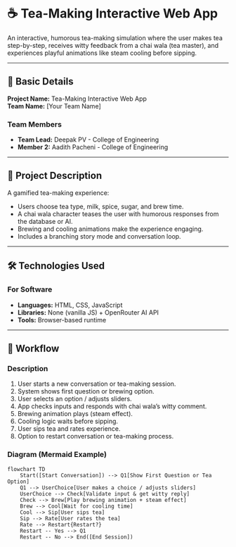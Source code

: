 # ☕ Tea-Making Interactive Web App

An interactive, humorous tea-making simulation where the user makes tea step-by-step, receives witty feedback from a chai wala (tea master), and experiences playful animations like steam cooling before sipping.

---

## 🎯 Basic Details

**Project Name:** Tea-Making Interactive Web App  
**Team Name:** [Your Team Name]  

### Team Members
- **Team Lead:** Deepak PV - College of Engineering
- **Member 2:**  Aadith Pacheni - College of Engineering

---

## 📜 Project Description

A gamified tea-making experience:
- Users choose tea type, milk, spice, sugar, and brew time.
- A chai wala character teases the user with humorous responses from the database or AI.
- Brewing and cooling animations make the experience engaging.
- Includes a branching story mode and conversation loop.

---

## 🛠 Technologies Used

### For Software
- **Languages:** HTML, CSS, JavaScript
- **Libraries:** None (vanilla JS) + OpenRouter AI API
- **Tools:** Browser-based runtime

---

## 🔄 Workflow

### Description
1. User starts a new conversation or tea-making session.
2. System shows first question or brewing option.
3. User selects an option / adjusts sliders.
4. App checks inputs and responds with chai wala’s witty comment.
5. Brewing animation plays (steam effect).
6. Cooling logic waits before sipping.
7. User sips tea and rates experience.
8. Option to restart conversation or tea-making process.

### Diagram (Mermaid Example)

```mermaid
flowchart TD
    Start([Start Conversation]) --> Q1[Show First Question or Tea Option]
    Q1 --> UserChoice[User makes a choice / adjusts sliders]
    UserChoice --> Check[Validate input & get witty reply]
    Check --> Brew[Play brewing animation + steam effect]
    Brew --> Cool[Wait for cooling time]
    Cool --> Sip[User sips tea]
    Sip --> Rate[User rates the tea]
    Rate --> Restart{Restart?}
    Restart -- Yes --> Q1
    Restart -- No --> End([End Session])

